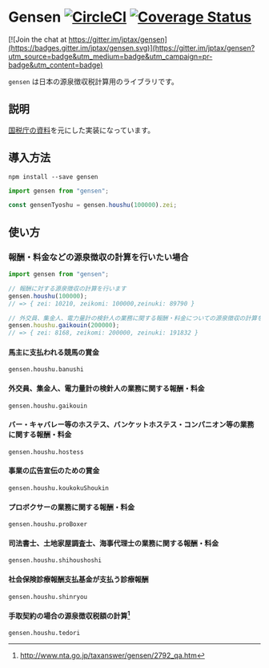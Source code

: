 # Gensen [![CircleCI](https://circleci.com/gh/jptax/gensen/tree/master.svg?style=svg)](https://circleci.com/gh/jptax/gensen/tree/master) [![Coverage Status](https://coveralls.io/repos/github/jptax/gensen/badge.svg?branch=add_coverage)](https://coveralls.io/github/jptax/gensen?branch=add_coverage)

[![Join the chat at https://gitter.im/jptax/gensen](https://badges.gitter.im/jptax/gensen.svg)](https://gitter.im/jptax/gensen?utm_source=badge&utm_medium=badge&utm_campaign=pr-badge&utm_content=badge)

`gensen` は日本の源泉徴収税計算用のライブラリです。

## 説明
[国税庁の資料](https://www.nta.go.jp/shiraberu/ippanjoho/pamph/gensen/shikata2017/01.htm)を元にした実装になっています。

## 導入方法

```
npm install --save gensen
```

```js
import gensen from "gensen";

const gensenTyoshu = gensen.houshu(100000).zei;
```

## 使い方

### 報酬・料金などの源泉徴収の計算を行いたい場合

```js
import gensen from "gensen";

// 報酬に対する源泉徴収の計算を行います
gensen.houshu(100000);
// => { zei: 10210, zeikomi: 100000,zeinuki: 89790 }

// 外交員、集金人、電力量計の検針人の業務に関する報酬・料金についての源泉徴収の計算を行いたい場合
gensen.houshu.gaikouin(200000);
// => { zei: 8168, zeikomi: 200000, zeinuki: 191832 }
```

#### 馬主に支払われる競馬の賞金
`gensen.houshu.banushi`

#### 外交員、集金人、電力量計の検針人の業務に関する報酬・料金
`gensen.houshu.gaikouin`

#### バー・キャバレー等のホステス、バンケットホステス・コンパニオン等の業務に関する報酬・料金
`gensen.houshu.hostess`

#### 事業の広告宣伝のための賞金
`gensen.houshu.koukokuShoukin`

#### プロボクサーの業務に関する報酬・料金
`gensen.houshu.proBoxer`

#### 司法書士、土地家屋調査士、海事代理士の業務に関する報酬・料金
`gensen.houshu.shihoushoshi`

#### 社会保険診療報酬支払基金が支払う診療報酬
`gensen.houshu.shinryou`

#### 手取契約の場合の源泉徴収税額の計算[^1]
`gensen.houshu.tedori`

[^1]: http://www.nta.go.jp/taxanswer/gensen/2792_qa.htm
